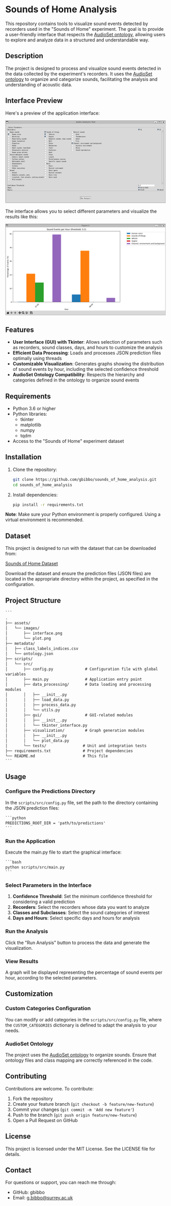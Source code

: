 # Sounds of Home Analysis

This repository contains tools to visualize sound events detected by recorders used in the "Sounds of Home" experiment. The goal is to provide a user-friendly interface that respects the [AudioSet ontology](https://research.google.com/audioset/ontology/index.html), allowing users to explore and analyze data in a structured and understandable way.

## Description

The project is designed to process and visualize sound events detected in the data collected by the experiment's recorders. It uses the [AudioSet ontology](https://research.google.com/audioset/ontology/index.html) to organize and categorize sounds, facilitating the analysis and understanding of acoustic data.

## Interface Preview

Here's a preview of the application interface:

![Application Interface](assets/images/interface.png)

The interface allows you to select different parameters and visualize the results like this:

![Example Plot](assets/images/plot.png)

## Features

- **User Interface (GUI) with Tkinter**: Allows selection of parameters such as recorders, sound classes, days, and hours to customize the analysis
- **Efficient Data Processing**: Loads and processes JSON prediction files optimally using threads
- **Customizable Visualization**: Generates graphs showing the distribution of sound events by hour, including the selected confidence threshold
- **AudioSet Ontology Compatibility**: Respects the hierarchy and categories defined in the ontology to organize sound events

## Requirements

- Python 3.6 or higher
- Python libraries:
  - tkinter
  - matplotlib
  - numpy
  - tqdm
- Access to the "Sounds of Home" experiment dataset

## Installation

1. Clone the repository:

    ```bash
    git clone https://github.com/gbibbo/sounds_of_home_analysis.git
    cd sounds_of_home_analysis
    ```

2. Install dependencies:

    ```bash
    pip install -r requirements.txt
    ```

**Note**: Make sure your Python environment is properly configured. Using a virtual environment is recommended.

## Dataset

This project is designed to run with the dataset that can be downloaded from:

[Sounds of Home Dataset](https://www.cvssp.org/data/ai4s/sounds_of_home/)

Download the dataset and ensure the prediction files (JSON files) are located in the appropriate directory within the project, as specified in the configuration.

## Project Structure

    ```
    .
    ├── assets/
    │   └── images/
    │       ├── interface.png
    │       └── plot.png
    ├── metadata/
    │   ├── class_labels_indices.csv
    │   └── ontology.json
    ├── scripts/
    │   └── src/
    │       ├── config.py              # Configuration file with global variables
    │       ├── main.py                # Application entry point
    │       ├── data_processing/       # Data loading and processing modules
    │       │   ├── __init__.py
    │       │   ├── load_data.py
    │       │   ├── process_data.py
    │       │   └── utils.py
    │       ├── gui/                   # GUI-related modules
    │       │   ├── __init__.py
    │       │   └── tkinter_interface.py
    │       ├── visualization/         # Graph generation modules
    │       │   ├── __init__.py
    │       │   └── plot_data.py
    │       └── tests/                # Unit and integration tests
    ├── requirements.txt              # Project dependencies
    └── README.md                     # This file
    ```

## Usage

### Configure the Predictions Directory

In the `scripts/src/config.py` file, set the path to the directory containing the JSON prediction files:

    ```python
    PREDICTIONS_ROOT_DIR = 'path/to/predictions'
    ```

### Run the Application

Execute the main.py file to start the graphical interface:

    ```bash
    python scripts/src/main.py
    ```

### Select Parameters in the Interface

1. **Confidence Threshold**: Set the minimum confidence threshold for considering a valid prediction
2. **Recorders**: Select the recorders whose data you want to analyze
3. **Classes and Subclasses**: Select the sound categories of interest
4. **Days and Hours**: Select specific days and hours for analysis

### Run the Analysis

Click the "Run Analysis" button to process the data and generate the visualization.

### View Results

A graph will be displayed representing the percentage of sound events per hour, according to the selected parameters.

## Customization

### Custom Categories Configuration

You can modify or add categories in the `scripts/src/config.py` file, where the `CUSTOM_CATEGORIES` dictionary is defined to adapt the analysis to your needs.

### AudioSet Ontology

The project uses the [AudioSet ontology](https://research.google.com/audioset/ontology/index.html) to organize sounds. Ensure that ontology files and class mapping are correctly referenced in the code.

## Contributing

Contributions are welcome. To contribute:

1. Fork the repository
2. Create your feature branch (`git checkout -b feature/new-feature`)
3. Commit your changes (`git commit -m 'Add new feature'`)
4. Push to the branch (`git push origin feature/new-feature`)
5. Open a Pull Request on GitHub

## License

This project is licensed under the MIT License. See the LICENSE file for details.

## Contact

For questions or support, you can reach me through:

- GitHub: gbibbo
- Email: g.bibbo@surrey.ac.uk
